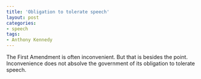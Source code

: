 ```yaml
---
title: 'Obligation to tolerate speech'
layout: post
categories:
- speech
tags:
- Anthony Kennedy
---
```


The First Amendment is often inconvenient. But that is besides the point. Inconvenience does not absolve the government of its obligation to tolerate speech.
